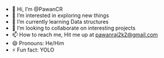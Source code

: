 - 👋 Hi, I’m @PawanCR
- 👀 I’m interested in exploring new things
- 🌱 I’m currently learning Data structures
- 💞️ I’m looking to collaborate on interesting projects
- 📫 How to reach me, Hit me up at pawanraj2k2@gmail.com
- 😄 Pronouns: He/Him
- ⚡ Fun fact: YOLO

<!---
PawanCR/PawanCR is a ✨ special ✨ repository because its `README.md` (this file) appears on your GitHub profile.
You can click the Preview link to take a look at your changes.
--->
